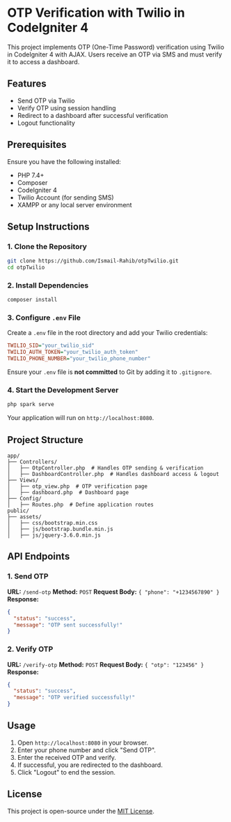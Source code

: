 # OTP Verification with Twilio in CodeIgniter 4

This project implements OTP (One-Time Password) verification using Twilio in CodeIgniter 4 with AJAX. Users receive an OTP via SMS and must verify it to access a dashboard.

## Features
- Send OTP via Twilio
- Verify OTP using session handling
- Redirect to a dashboard after successful verification
- Logout functionality

## Prerequisites
Ensure you have the following installed:
- PHP 7.4+
- Composer
- CodeIgniter 4
- Twilio Account (for sending SMS)
- XAMPP or any local server environment

## Setup Instructions

### 1. Clone the Repository
```sh
git clone https://github.com/Ismail-Rahib/otpTwilio.git
cd otpTwilio
```

### 2. Install Dependencies
```sh
composer install
```

### 3. Configure `.env` File
Create a `.env` file in the root directory and add your Twilio credentials:
```ini
TWILIO_SID="your_twilio_sid"
TWILIO_AUTH_TOKEN="your_twilio_auth_token"
TWILIO_PHONE_NUMBER="your_twilio_phone_number"
```
Ensure your `.env` file is **not committed** to Git by adding it to `.gitignore`.

### 4. Start the Development Server
```sh
php spark serve
```
Your application will run on `http://localhost:8080`.

## Project Structure
```
app/
├── Controllers/
│   ├── OtpController.php  # Handles OTP sending & verification
│   ├── DashboardController.php  # Handles dashboard access & logout
├── Views/
│   ├── otp_view.php  # OTP verification page
│   ├── dashboard.php  # Dashboard page
├── Config/
│   ├── Routes.php  # Define application routes
public/
├── assets/
│   ├── css/bootstrap.min.css
│   ├── js/bootstrap.bundle.min.js
│   ├── js/jquery-3.6.0.min.js
```

## API Endpoints

### 1. Send OTP
**URL:** `/send-otp`
**Method:** `POST`
**Request Body:** `{ "phone": "+1234567890" }`
**Response:**
```json
{
  "status": "success",
  "message": "OTP sent successfully!"
}
```

### 2. Verify OTP
**URL:** `/verify-otp`
**Method:** `POST`
**Request Body:** `{ "otp": "123456" }`
**Response:**
```json
{
  "status": "success",
  "message": "OTP verified successfully!"
}
```

## Usage
1. Open `http://localhost:8080` in your browser.
2. Enter your phone number and click "Send OTP".
3. Enter the received OTP and verify.
4. If successful, you are redirected to the dashboard.
5. Click "Logout" to end the session.

## License
This project is open-source under the [MIT License](LICENSE).
